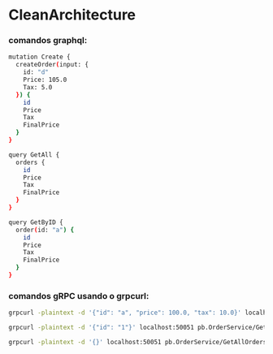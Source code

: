 # CleanArchitecture









### comandos graphql:
```bash
mutation Create {
  createOrder(input: {
    id: "d"
    Price: 105.0
    Tax: 5.0
  }) {
    id
    Price
    Tax
    FinalPrice
  }
}

query GetAll {
  orders {
    id
    Price
    Tax
    FinalPrice
  }
}

query GetByID {
  order(id: "a") {
    id
    Price
    Tax
    FinalPrice
  }
}
```

### comandos gRPC usando o grpcurl:
```bash
grpcurl -plaintext -d '{"id": "a", "price": 100.0, "tax": 10.0}' localhost:50051 pb.OrderService/CreateOrder

grpcurl -plaintext -d '{"id": "1"}' localhost:50051 pb.OrderService/GetOrder

grpcurl -plaintext -d '{}' localhost:50051 pb.OrderService/GetAllOrders

```